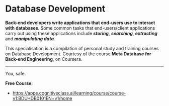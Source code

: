 # **Database Development**

**Back-end developers write applications that end-users use to interact with databases**. Some common tasks that end-users/client applications carry out using these applications include ***storing***, ***searching***, ***extracting*** and ***manipulating data***.

This specialisation is a compilation of personal study and training courses on Database Development. Courtesy of the course **Meta Database for Back-end Engineering**, on Coursera. 

---

You, safe.


**Free Course:**
  + https://apps.cognitiveclass.ai/learning/course/course-v1:BDU+DB0101EN+v1/home
